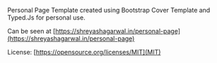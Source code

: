 Personal Page Template created using Bootstrap Cover Template and Typed.Js for personal use.

Can be seen at [https://shreyashagarwal.in/personal-page](https://shreyashagarwal.in/personal-page)

License: [https://opensource.org/licenses/MIT](MIT)
